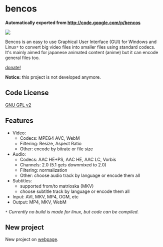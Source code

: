 # bencos
**Automatically exported from http://code.google.com/p/bencos**

![](https://code.google.com/p/bencos/logo?cct=1308056724)

Bencos is an easy to use Graphical User Interface (GUI) for Windows and Linux`*` to convert big video files into smaller files using standard codecs. It's mainly aimed for japanese animated content (anime) but it can encode general files too.

<a href='https://www.paypal.com/xclick/business=sirber@detritus.qc.ca&amp;no_shipping=1&amp;item_name=Bencos'>donate!</a>

**Notice:** this project is not developed anymore.

## Code License
[GNU GPL v2](http://www.gnu.org/licenses/old-licenses/gpl-2.0.html)

## Features ##
  * Video:
    * Codecs: MPEG4 AVC, WebM
    * Filtering: Resize, Aspect Ratio
    * Other: encode by bitrate or file size
  * Audio:
    * Codecs: AAC HE+PS, AAC HE, AAC LC, Vorbis
    * Channels: 2.0 (5.1 gets downmixed to 2.0)
    * Filtering: normalization
    * Other: choose audio track by language or encode them all
  * Subtitles:
    * supported from/to matrioska (MKV)
    * choose subtitle track by language or encode them all
  * Input: AVI, MKV, MP4, OGM, etc
  * Output: MP4, MKV, WebM

<code>*</code> <i>Currently no build is made for linux, but code can be compiled.</i>

## New project
New project on [webpage](http://www.detritus.qc.ca/?page=projects_recode2).
